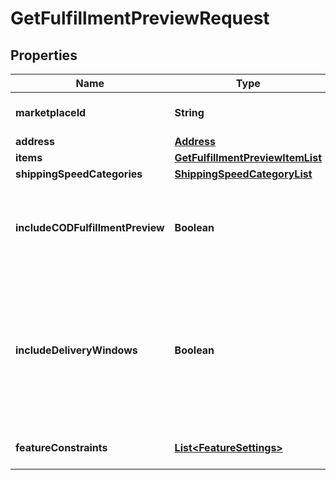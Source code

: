 # GetFulfillmentPreviewRequest

## Properties
Name | Type | Description | Notes
------------ | ------------- | ------------- | -------------
**marketplaceId** | **String** | The marketplace the fulfillment order is placed against. |  [optional]
**address** | [**Address**](Address.md) |  | 
**items** | [**GetFulfillmentPreviewItemList**](GetFulfillmentPreviewItemList.md) |  | 
**shippingSpeedCategories** | [**ShippingSpeedCategoryList**](ShippingSpeedCategoryList.md) |  |  [optional]
**includeCODFulfillmentPreview** | **Boolean** | When true, returns all fulfillment order previews both for COD and not for COD. Otherwise, returns only fulfillment order previews that are not for COD. |  [optional]
**includeDeliveryWindows** | **Boolean** | When true, returns the &#x60;ScheduledDeliveryInfo&#x60; response object, which contains the available delivery windows for a Scheduled Delivery. The &#x60;ScheduledDeliveryInfo&#x60; response object can only be returned for fulfillment order previews with &#x60;ShippingSpeedCategories&#x60; &#x3D; &#x60;ScheduledDelivery&#x60;. |  [optional]
**featureConstraints** | [**List&lt;FeatureSettings&gt;**](FeatureSettings.md) | A list of features and their fulfillment policies to apply to the order. |  [optional]
